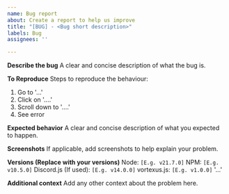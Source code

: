 ```yaml
---
name: Bug report
about: Create a report to help us improve
title: "[BUG] - <Bug short description>"
labels: Bug
assignees: ''

---
```


**Describe the bug**
A clear and concise description of what the bug is.

**To Reproduce**
Steps to reproduce the behaviour:
1. Go to '...'
2. Click on '....'
3. Scroll down to '....'
4. See error

**Expected behavior**
A clear and concise description of what you expected to happen.

**Screenshots**
If applicable, add screenshots to help explain your problem.

**Versions (Replace with your versions)**
Node: `[E.g. v21.7.0]`
NPM: `[E.g. v10.5.0]`
Discord.js (If used): `[E.g. v14.0.0]`
vortexus.js: `[E.g. v1.0.0]`
'...'

**Additional context**
Add any other context about the problem here.
